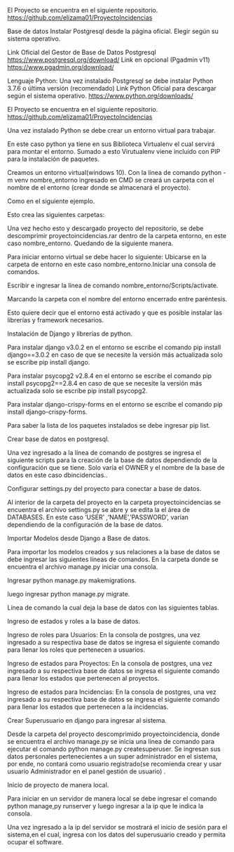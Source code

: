 El Proyecto se encuentra en el siguiente repositorio.
https://github.com/elizama01/ProyectoIncidencias

Base de datos
Instalar Postgresql desde la página oficial.
Elegir según su sistema operativo.

Link Oficial del Gestor de Base de Datos Postgresql 
https://www.postgresql.org/download/
Link en opcional (Pgadmin v11)
https://www.pgadmin.org/download/

Lenguaje Python:
Una vez instalado Postgresql se  debe instalar Python 3.7.6 o última versión (recomendado)
Link Python Oficial para descargar según el sistema operativo.
https://www.python.org/downloads/ 

El Proyecto se encuentra en el siguiente repositorio.
https://github.com/elizama01/ProyectoIncidencias

Una vez instalado Python se debe crear un entorno virtual para trabajar.

En este caso python ya tiene en sus Biblioteca Virtualenv el cual servirá para montar el entorno.
Sumado a esto Virutualenv viene incluido con PIP para la instalación de paquetes.

Creamos un entorno virtual(windows 10).
Con la línea de comando python -m venv nombre_entorno ingresado en CMD se creará un carpeta con el nombre de el entorno (crear donde se almacenará el proyecto).

Como en el  siguiente ejemplo.

Esto crea las siguientes carpetas:





Una vez hecho esto y descargado proyecto del repositorio, se debe descomprimir proyectoincidencias.rar dentro de la carpeta entorno, en este caso  nombre_entorno.
Quedando de la siguiente manera.


Para iniciar entorno virtual se debe hacer lo siguiente:
Ubicarse en la carpeta de entorno en este caso nombre_entorno.Iniciar una consola de comandos.

Escribir e ingresar la línea de comando  nombre_entorno/Scripts/activate.

Marcando la carpeta con el nombre del entorno encerrado entre paréntesis.

Esto quiere decir que el entorno está activado y que es posible instalar las librerías y framework necesarios.

Instalación de Django y librerías de python.

Para instalar django v3.0.2 en el entorno se escribe el comando pip install django==3.0.2 en caso de que se necesite la versión más actualizada solo se escribe pip install django.


Para instalar psycopg2 v2.8.4 en el entorno se escribe el comando pip install psycopg2==2.8.4 en caso de que se necesite la versión más actualizada solo se escribe pip install psycopg2.



Para instalar django-crispy-forms en el entorno se escribe el comando pip install django-crispy-forms.



Para saber la lista de los paquetes instalados se debe ingresar pip list.






Crear base de datos en postgresql.

Una vez ingresado a la línea de comando  de postgres se ingresa el siguiente scripts para la creación de la base de datos dependiendo de la configuración que se tiene. Solo varía el OWNER y el nombre de la base de datos en este caso dbincidencias..

Configurar settings.py del proyecto para conectar a base de datos.

Al interior de la carpeta del proyecto en la carpeta  proyectoincidencias se encuentra el archivo settings.py se abre y se edita la el área de DATABASES.
En este caso ‘USER’ ,‘NAME’,’PASSWORD’, varían dependiendo de la configuración de la base de datos.


Importar Modelos desde Django a Base de datos.

Para importar los modelos creados y sus relaciones a la base de datos se debe ingresar las siguientes líneas de comandos.
En la carpeta donde se encuentra el archivo manage.py iniciar una consola.

Ingresar python manage.py makemigrations.




luego ingresar python manage.py migrate.

Línea de comando la cual deja la base de datos con las siguientes tablas.

Ingreso de estados y roles a la base de datos.

Ingreso de roles para Usuarios: En la consola de postgres, una vez ingresado a su respectiva base de datos se ingresa el siguiente comando para llenar los roles que pertenecen a usuarios.


Ingreso de estados para Proyectos: En la consola de postgres, una vez ingresado a su respectiva base de datos se ingresa el siguiente comando para llenar los estados que pertenecen al proyectos.



Ingreso de estados para Incidencias: En la consola de postgres, una vez ingresado a su respectiva base de datos se ingresa el siguiente comando para llenar los estados que pertenecen a la incidencias.


Crear Superusuario en django para ingresar al sistema.

Desde la carpeta del proyecto descomprimido proyectoincidencia, donde se encuentra el archivo manage.py  se inicia una linea de comando para ejecutar el comando python manage.py createsuperuser. 
Se ingresan sus datos personales pertenecientes a un super administrador en el sistema, por ende, no contará como usuario registrado(se recomienda crear y usar  usuario Administrador en el panel gestión de usuario) .



Inicio de proyecto de manera local.

Para iniciar en un servidor de manera local se debe ingresar el comando python manage,py runserver y luego ingresar a la ip que le indica la consola.



Una vez ingresado a  la ip del servidor se mostrará el inicio de sesión para el sistema,en el cual, ingresa con los datos del superusuario creado y permita ocupar el software.

